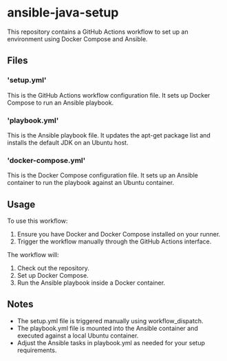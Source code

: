 # ansible-java-setup
This repository contains a GitHub Actions workflow to set up an environment using Docker Compose and Ansible.

## Files
### 'setup.yml'
This is the GitHub Actions workflow configuration file. It sets up Docker Compose to run an Ansible playbook.

### 'playbook.yml'
This is the Ansible playbook file. It updates the apt-get package list and installs the default JDK on an Ubuntu host.

### 'docker-compose.yml'
This is the Docker Compose configuration file. It sets up an Ansible container to run the playbook against an Ubuntu container.

## Usage
To use this workflow:

1. Ensure you have Docker and Docker Compose installed on your runner.
2. Trigger the workflow manually through the GitHub Actions interface.

The workflow will:

1. Check out the repository.
2. Set up Docker Compose.
3. Run the Ansible playbook inside a Docker container.

## Notes
- The setup.yml file is triggered manually using workflow_dispatch.
- The playbook.yml file is mounted into the Ansible container and executed against a local Ubuntu container.
- Adjust the Ansible tasks in playbook.yml as needed for your setup requirements.
